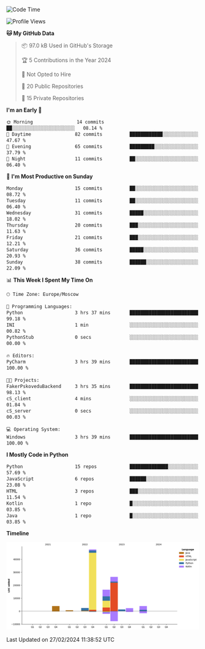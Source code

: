 <!--START_SECTION:waka-->
![Code Time](http://img.shields.io/badge/Code%20Time-193%20hrs%2013%20mins-blue)

![Profile Views](http://img.shields.io/badge/Profile%20Views-0-blue)

**🐱 My GitHub Data** 

> 📦 97.0 kB Used in GitHub's Storage 
 > 
> 🏆 5 Contributions in the Year 2024
 > 
> 🚫 Not Opted to Hire
 > 
> 📜 20 Public Repositories 
 > 
> 🔑 15 Private Repositories 
 > 
**I'm an Early 🐤** 

```text
🌞 Morning                14 commits          ██░░░░░░░░░░░░░░░░░░░░░░░   08.14 % 
🌆 Daytime                82 commits          ████████████░░░░░░░░░░░░░   47.67 % 
🌃 Evening                65 commits          █████████░░░░░░░░░░░░░░░░   37.79 % 
🌙 Night                  11 commits          ██░░░░░░░░░░░░░░░░░░░░░░░   06.40 % 
```
📅 **I'm Most Productive on Sunday** 

```text
Monday                   15 commits          ██░░░░░░░░░░░░░░░░░░░░░░░   08.72 % 
Tuesday                  11 commits          ██░░░░░░░░░░░░░░░░░░░░░░░   06.40 % 
Wednesday                31 commits          █████░░░░░░░░░░░░░░░░░░░░   18.02 % 
Thursday                 20 commits          ███░░░░░░░░░░░░░░░░░░░░░░   11.63 % 
Friday                   21 commits          ███░░░░░░░░░░░░░░░░░░░░░░   12.21 % 
Saturday                 36 commits          █████░░░░░░░░░░░░░░░░░░░░   20.93 % 
Sunday                   38 commits          ██████░░░░░░░░░░░░░░░░░░░   22.09 % 
```


📊 **This Week I Spent My Time On** 

```text
🕑︎ Time Zone: Europe/Moscow

💬 Programming Languages: 
Python                   3 hrs 37 mins       █████████████████████████   99.18 % 
INI                      1 min               ░░░░░░░░░░░░░░░░░░░░░░░░░   00.82 % 
PythonStub               0 secs              ░░░░░░░░░░░░░░░░░░░░░░░░░   00.00 % 

🔥 Editors: 
PyCharm                  3 hrs 39 mins       █████████████████████████   100.00 % 

🐱‍💻 Projects: 
FakerPskoveduBackend     3 hrs 35 mins       █████████████████████████   98.13 % 
cS_client                4 mins              ░░░░░░░░░░░░░░░░░░░░░░░░░   01.84 % 
cS_server                0 secs              ░░░░░░░░░░░░░░░░░░░░░░░░░   00.03 % 

💻 Operating System: 
Windows                  3 hrs 39 mins       █████████████████████████   100.00 % 
```

**I Mostly Code in Python** 

```text
Python                   15 repos            ██████████████░░░░░░░░░░░   57.69 % 
JavaScript               6 repos             ██████░░░░░░░░░░░░░░░░░░░   23.08 % 
HTML                     3 repos             ███░░░░░░░░░░░░░░░░░░░░░░   11.54 % 
Kotlin                   1 repo              █░░░░░░░░░░░░░░░░░░░░░░░░   03.85 % 
Java                     1 repo              █░░░░░░░░░░░░░░░░░░░░░░░░   03.85 % 
```



**Timeline**

![Lines of Code chart](https://raw.githubusercontent.com/Adlemex/Adlemex/main/assets/bar_graph.png)


 Last Updated on 27/02/2024 11:38:52 UTC
<!--END_SECTION:waka-->
